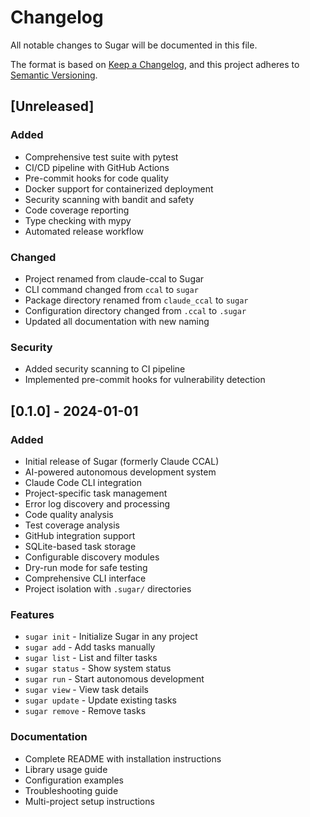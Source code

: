 # Changelog

All notable changes to Sugar will be documented in this file.

The format is based on [Keep a Changelog](https://keepachangelog.com/en/1.0.0/),
and this project adheres to [Semantic Versioning](https://semver.org/spec/v2.0.0.html).

## [Unreleased]

### Added
- Comprehensive test suite with pytest
- CI/CD pipeline with GitHub Actions
- Pre-commit hooks for code quality
- Docker support for containerized deployment
- Security scanning with bandit and safety
- Code coverage reporting
- Type checking with mypy
- Automated release workflow

### Changed
- Project renamed from claude-ccal to Sugar
- CLI command changed from `ccal` to `sugar`
- Package directory renamed from `claude_ccal` to `sugar`
- Configuration directory changed from `.ccal` to `.sugar`
- Updated all documentation with new naming

### Security
- Added security scanning to CI pipeline
- Implemented pre-commit hooks for vulnerability detection

## [0.1.0] - 2024-01-01

### Added
- Initial release of Sugar (formerly Claude CCAL)
- AI-powered autonomous development system
- Claude Code CLI integration
- Project-specific task management
- Error log discovery and processing
- Code quality analysis
- Test coverage analysis
- GitHub integration support
- SQLite-based task storage
- Configurable discovery modules
- Dry-run mode for safe testing
- Comprehensive CLI interface
- Project isolation with `.sugar/` directories

### Features
- `sugar init` - Initialize Sugar in any project
- `sugar add` - Add tasks manually
- `sugar list` - List and filter tasks
- `sugar status` - Show system status
- `sugar run` - Start autonomous development
- `sugar view` - View task details
- `sugar update` - Update existing tasks
- `sugar remove` - Remove tasks

### Documentation
- Complete README with installation instructions
- Library usage guide
- Configuration examples
- Troubleshooting guide
- Multi-project setup instructions